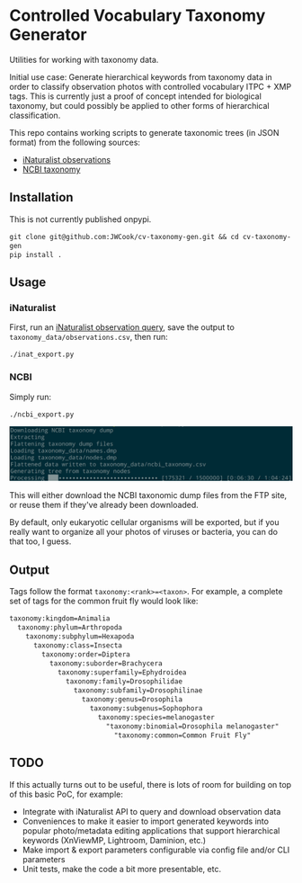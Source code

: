 # Controlled Vocabulary Taxonomy Generator

Utilities for working with taxonomy data.

Initial use case: Generate hierarchical keywords from taxonomy data in order to classify
observation photos with controlled vocabulary ITPC + XMP tags.
This is currently just a proof of concept intended for biological taxonomy, but could possibly be
applied to other forms of hierarchical classification.

This repo contains working scripts to generate taxonomic trees (in JSON format)
from the following sources:
* [iNaturalist observations](https://www.inaturalist.org/observations/export)
* [NCBI taxonomy](https://www.ncbi.nlm.nih.gov/guide/taxonomy/)

## Installation

This is not currently published onpypi.
```
git clone git@github.com:JWCook/cv-taxonomy-gen.git && cd cv-taxonomy-gen
pip install .
```

## Usage

### iNaturalist

First, run an [iNaturalist observation query](https://www.inaturalist.org/observations/export),
save the output to `taxonomy_data/observations.csv`, then run:
```
./inat_export.py
```

### NCBI

Simply run:
```
./ncbi_export.py
```

![Screenshot](screenshot.png?raw=true)

This will either download the NCBI taxonomic dump files from the FTP site, or reuse them if they've
already been downloaded.

By default, only eukaryotic cellular organisms will be exported, but if you really want to organize
all your photos of viruses or bacteria, you can do that too, I guess.

## Output 

Tags follow the format `taxonomy:<rank>=<taxon>`.
For example, a complete set of tags for the common fruit fly would look like:
```
taxonomy:kingdom=Animalia
  taxonomy:phylum=Arthropoda
    taxonomy:subphylum=Hexapoda
      taxonomy:class=Insecta
        taxonomy:order=Diptera
          taxonomy:suborder=Brachycera
            taxonomy:superfamily=Ephydroidea
              taxonomy:family=Drosophilidae
                taxonomy:subfamily=Drosophilinae
                  taxonomy:genus=Drosophila
                    taxonomy:subgenus=Sophophora
                      taxonomy:species=melanogaster
                        "taxonomy:binomial=Drosophila melanogaster"
                          "taxonomy:common=Common Fruit Fly"
```

## TODO

If this actually turns out to be useful, there is lots of room for building on top of this basic
PoC, for example:
* Integrate with iNaturalist API to query and download observation data
* Conveniences to make it easier to import generated keywords into popular photo/metadata editing
  applications that support hierarchical keywords (XnViewMP, Lightroom, Daminion, etc.)
* Make import & export parameters configurable via config file and/or CLI parameters
* Unit tests, make the code a bit more presentable, etc.
